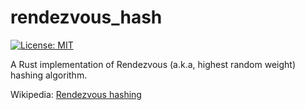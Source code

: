 rendezvous_hash
===============

[![License: MIT](https://img.shields.io/badge/license-MIT-blue.svg)](LICENSE)

A Rust implementation of Rendezvous (a.k.a, highest random weight) hashing algorithm.

Wikipedia: [Rendezvous hashing](https://en.wikipedia.org/wiki/Rendezvous_hashing)

